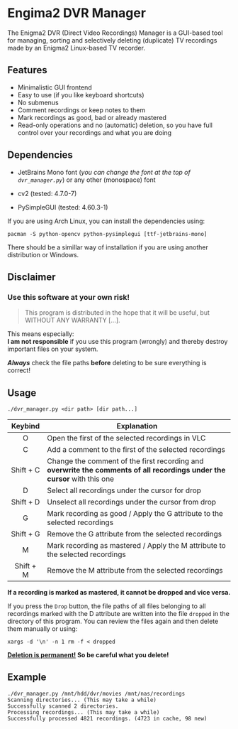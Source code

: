 # Engima2 DVR Manager

The Enigma2 DVR (Direct Video Recordings) Manager is a GUI-based tool for managing, sorting 
and selectively deleting (duplicate) TV recordings made by an Enigma2 Linux-based TV recorder.

## Features

- Minimalistic GUI frontend
- Easy to use (if you like keyboard shortcuts)
- No submenus 
- Comment recordings or keep notes to them
- Mark recordings as good, bad or already mastered
- Read-only operations and no (automatic) deletion,
  so you have full control over your recordings and what you are doing

## Dependencies

- JetBrains Mono font (*you can change the font at the top of `dvr_manager.py`*)
  or any other (monospace) font

- cv2 (tested: 4.7.0-7)
- PySimpleGUI (tested: 4.60.3-1)

If you are using Arch Linux, you can install the dependencies using:  
```shell
pacman -S python-opencv python-pysimplegui [ttf-jetbrains-mono]
```

There should be a simillar way of installation if you are using another distribution or Windows.

## Disclaimer

### Use this software at your own risk!

> This program is distributed in the hope that it will be useful,
but WITHOUT ANY WARRANTY [...].

This means especially:  
**I am not responsible** if you use this program (wrongly) and thereby destroy
important files on your system.

***Always*** check the file paths **before** deleting to be sure everything is correct!

## Usage

```shell
./dvr_manager.py <dir path> [dir path...]
```

| Keybind   | Explanation |
| :-------: | -------- |
| O         | Open the first of the selected recordings in VLC       |
| C         | Add a comment to the first of the selected recordings  |
| Shift + C | Change the comment of the first recording and **overwrite the comments of all recordings under the cursor** with this one |
| D         | Select all recordings under the cursor for drop |
| Shift + D | Unselect all recordings under the cursor from drop |
| G         | Mark recording as good / Apply the G attribute to the selected recordings |
| Shift + G | Remove the G attribute from the selected recordings |
| M         | Mark recording as mastered / Apply the M attribute to the selected recordings |
| Shift + M | Remove the M attribute from the selected recordings |

**If a recording is marked as mastered, it cannot be dropped and vice versa.**

If you press the `Drop` button, the file paths of all files belonging
to all recordings marked with the D attribute are written into the file
`dropped` in the directory of this program.
You can review the files again and then delete them manually or using:
```
xargs -d '\n' -n 1 rm -f < dropped
```

**[Deletion is permanent!](#disclaimer) So be careful what you delete!**

## Example

```shell
./dvr_manager.py /mnt/hdd/dvr/movies /mnt/nas/recordings
Scanning directories... (This may take a while)
Successfully scanned 2 directories.
Processing recordings... (This may take a while)
Successfully processed 4821 recordings. (4723 in cache, 98 new)
```

